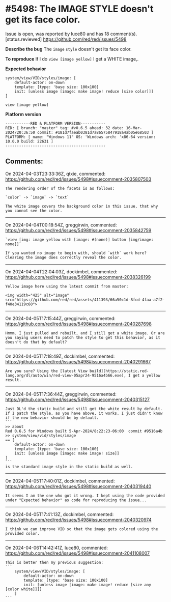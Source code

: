 
#5498: The IMAGE STYLE doesn't get its face color.
================================================================================
Issue is open, was reported by luce80 and has 18 comment(s).
[status.reviewed]
<https://github.com/red/red/issues/5498>

**Describe the bug**
The `image` `style` doesn't get its face color.

**To reproduce**
If I do `view [image yellow]` I get a WHITE image,.

**Expected behavior**
```
system/view/VID/styles/image: [
	default-actor: on-down
	template: [type: 'base size: 100x100]
	init: [unless image [image: make image! reduce [size color]]]
]

view [image yellow]
```
**Platform version**
```
-----------RED & PLATFORM VERSION----------- 
RED: [ branch: "master" tag: #v0.6.5 ahead: 32 date: 16-Mar-2024/20:36:50 commit: #181d7faeab0381d7a86575847918a4ab05e68503 ]
PLATFORM: [ name: "Windows 11" OS: 'Windows arch: 'x86-64 version: 10.0.0 build: 22631 ]
--------------------------------------------
```



Comments:
--------------------------------------------------------------------------------

On 2024-04-03T23:33:36Z, qtxie, commented:
<https://github.com/red/red/issues/5498#issuecomment-2035807503>

    The rendering order of the facets is as follows:
    
    `color` -> `image` -> `text`
    
    The white image covers the background color in this issue, that why you cannot see the color.

--------------------------------------------------------------------------------

On 2024-04-04T00:18:54Z, greggirwin, commented:
<https://github.com/red/red/issues/5498#issuecomment-2035842759>

    `view [img: image yellow with [image: #(none)] button [img/image: none]]`
    
    If you wanted no image to begin with, should `with` work here? Clearing the image does correctly reveal the color.

--------------------------------------------------------------------------------

On 2024-04-04T22:04:03Z, dockimbel, commented:
<https://github.com/red/red/issues/5498#issuecomment-2038326199>

    Yellow image here using the latest commit from master:
    
    <img width="425" alt="image" src="https://github.com/red/red/assets/411393/66a50c1d-8fcd-4faa-a7f2-f40e34119c60">

--------------------------------------------------------------------------------

On 2024-04-05T17:15:44Z, greggirwin, commented:
<https://github.com/red/red/issues/5498#issuecomment-2040287698>

    Hmmm. I just pulled and rebuilt, and I still get a white image. Or are you saying users need to patch the style to get this behavior, as it doesn't do that by default? 

--------------------------------------------------------------------------------

On 2024-04-05T17:18:49Z, dockimbel, commented:
<https://github.com/red/red/issues/5498#issuecomment-2040291667>

    Are you sure? Using the [latest View build](https://static.red-lang.org/dl/auto/win/red-view-05apr24-9516a4b66.exe), I get a yellow result.

--------------------------------------------------------------------------------

On 2024-04-05T17:36:44Z, greggirwin, commented:
<https://github.com/red/red/issues/5498#issuecomment-2040315127>

    Just DL'd the static build and still get the white result by default. If I patch the style, as you have above, it works. I just didn't know if the new behavior should be by default.
    ```
    >> about
    Red 0.6.5 for Windows built 5-Apr-2024/8:22:23-06:00  commit #9516a4b
    >> system/view/vid/styles/image
    == [
        default-actor: on-down 
        template: [type: 'base size: 100x100] 
        init: [unless image [image: make image! size]]
    ]
    ```
    is the standard image style in the static build as well.

--------------------------------------------------------------------------------

On 2024-04-05T17:40:01Z, dockimbel, commented:
<https://github.com/red/red/issues/5498#issuecomment-2040319440>

    It seems I am the one who got it wrong. I kept using the code provided under "Expected behavior" as code for reproducing the issue...

--------------------------------------------------------------------------------

On 2024-04-05T17:41:13Z, dockimbel, commented:
<https://github.com/red/red/issues/5498#issuecomment-2040320974>

    I think we can improve VID so that the image gets colored using the provided color.

--------------------------------------------------------------------------------

On 2024-04-06T14:42:41Z, luce80, commented:
<https://github.com/red/red/issues/5498#issuecomment-2041108007>

    This is better then my previous suggestion:
    ```
    	system/view/VID/styles/image: [
    		default-actor: on-down
    		template: [type: 'base size: 100x100]
    		init: [unless image [image: make image! reduce [size any [color white]]]]
    	]
    ```

